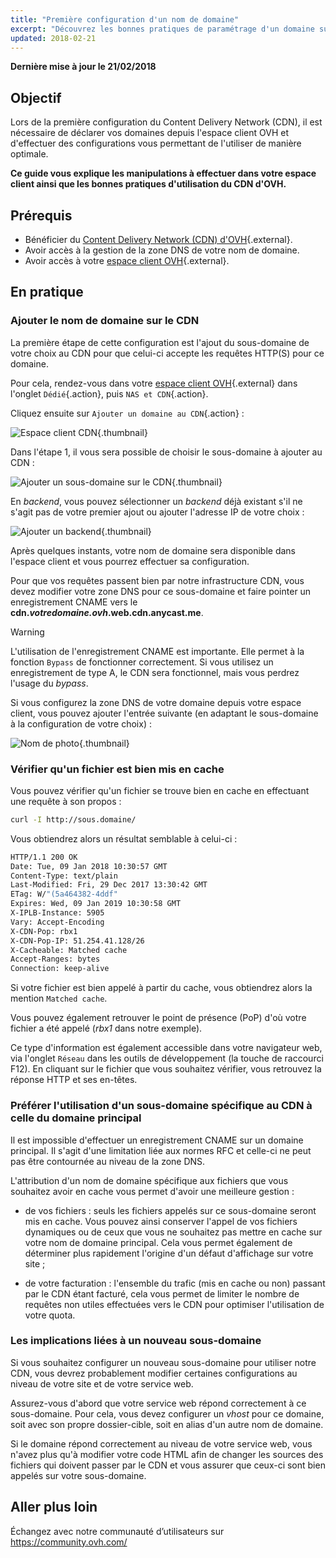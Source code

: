 ```yaml
---
title: "Première configuration d'un nom de domaine"
excerpt: "Découvrez les bonnes pratiques de paramétrage d'un domaine sur votre CDN OVH"
updated: 2018-02-21
---
```


**Dernière mise à jour le 21/02/2018**

## Objectif

Lors de la première configuration du Content Delivery Network (CDN), il est nécessaire de déclarer vos domaines depuis l'espace client OVH et d'effectuer des configurations vous permettant de l'utiliser de manière optimale.

**Ce guide vous explique les manipulations à effectuer dans votre espace client ainsi que les bonnes pratiques d'utilisation du CDN d'OVH.**


## Prérequis

- Bénéficier du [Content Delivery Network (CDN) d'OVH](https://www.ovh.com/fr/cdn/){.external}.
- Avoir accès à la gestion de la zone DNS de votre nom de domaine.
- Avoir accès à votre [espace client OVH](https://www.ovh.com/auth/?action=gotomanager&from=https://www.ovh.com/fr/&ovhSubsidiary=fr){.external}.

## En pratique

### Ajouter le nom de domaine sur le CDN

La première étape de cette configuration est l'ajout du sous-domaine de votre choix au CDN pour que celui-ci accepte les requêtes HTTP(S) pour ce domaine.

Pour cela, rendez-vous dans votre [espace client OVH](https://www.ovh.com/auth/?action=gotomanager&from=https://www.ovh.com/fr/&ovhSubsidiary=fr){.external} dans l'onglet `Dédié`{.action}, puis `NAS et CDN`{.action}.

Cliquez ensuite sur `Ajouter un domaine au CDN`{.action} :

![Espace client CDN](images/cdn_customer_panel.png){.thumbnail}

Dans l'étape 1, il vous sera possible de choisir le sous-domaine à ajouter au CDN :

![Ajouter un sous-domaine sur le CDN](images/add_cdn_domain_step_1.png){.thumbnail}

En *backend*, vous pouvez sélectionner un *backend* déjà existant s'il ne s'agit pas de votre premier ajout ou ajouter l'adresse IP de votre choix :

![Ajouter un backend](images/add_cdn_domain_step_2.png){.thumbnail}

Après quelques instants, votre nom de domaine sera disponible dans l'espace client et vous pourrez effectuer sa configuration.

Pour que vos requêtes passent bien par notre infrastructure CDN, vous devez modifier votre zone DNS pour ce sous-domaine et faire pointer un enregistrement CNAME vers le **cdn.*votredomaine.ovh*.web.cdn.anycast.me**.


> [!warning]
>
> L'utilisation de l'enregistrement CNAME est importante. Elle permet à la fonction `Bypass` de fonctionner correctement. Si vous utilisez un enregistrement de type A, le CDN sera fonctionnel, mais vous perdrez l'usage du *bypass*.
>

Si vous configurez la zone DNS de votre domaine depuis votre espace client, vous pouvez ajouter l'entrée suivante (en adaptant le sous-domaine à la configuration de votre choix) :

![Nom de photo](images/cname_field.png){.thumbnail}

 

### Vérifier qu'un fichier est bien mis en cache
Vous pouvez vérifier qu'un fichier se trouve bien en cache en effectuant une requête à son propos :

```sh
curl -I http://sous.domaine/
```

Vous obtiendrez alors un résultat semblable à celui-ci :

```bash
HTTP/1.1 200 OK
Date: Tue, 09 Jan 2018 10:30:57 GMT
Content-Type: text/plain
Last-Modified: Fri, 29 Dec 2017 13:30:42 GMT
ETag: W/"(5a464382-4ddf"
Expires: Wed, 09 Jan 2019 10:30:58 GMT
X-IPLB-Instance: 5905
Vary: Accept-Encoding
X-CDN-Pop: rbx1
X-CDN-Pop-IP: 51.254.41.128/26
X-Cacheable: Matched cache
Accept-Ranges: bytes
Connection: keep-alive
```

Si votre fichier est bien appelé à partir du cache, vous obtiendrez alors la mention `Matched cache`.

Vous pouvez également retrouver le point de présence (PoP) d'où votre fichier a été appelé (*rbx1* dans notre exemple).

Ce type d'information est également accessible dans votre navigateur web, via l'onglet `Réseau` dans les outils de développement (la touche de raccourci F12). En cliquant sur le fichier que vous souhaitez vérifier, vous retrouvez la réponse HTTP et ses en-têtes.


### Préférer l'utilisation d'un sous-domaine spécifique au CDN à celle du domaine principal

Il est impossible d'effectuer un enregistrement CNAME sur un domaine principal. Il s'agit d'une limitation liée aux normes RFC et celle-ci ne peut pas être contournée au niveau de la zone DNS.

L'attribution d'un nom de domaine spécifique aux fichiers que vous souhaitez avoir en cache vous permet d'avoir une meilleure gestion :

- de vos fichiers : seuls les fichiers appelés sur ce sous-domaine seront mis en cache. Vous pouvez ainsi conserver l'appel de vos fichiers dynamiques ou de ceux que vous ne souhaitez pas mettre en cache sur votre nom de domaine principal. Cela vous permet également de déterminer plus rapidement l'origine d'un défaut d'affichage sur votre site ;

- de votre facturation : l'ensemble du trafic (mis en cache ou non) passant par le CDN étant facturé, cela vous permet de limiter le nombre de requêtes non utiles effectuées vers le CDN pour optimiser l'utilisation de votre quota.


### Les implications liées à un nouveau sous-domaine

Si vous souhaitez configurer un nouveau sous-domaine pour utiliser notre CDN, vous devrez probablement modifier certaines configurations au niveau de votre site et de votre service web.

Assurez-vous d'abord que votre service web répond correctement à ce sous-domaine. Pour cela, vous devez configurer un *vhost* pour ce domaine, soit avec son propre dossier-cible, soit en alias d'un autre nom de domaine.

Si le domaine répond correctement au niveau de votre service web, vous n'avez plus qu'à modifier votre code HTML afin de changer les sources des fichiers qui doivent passer par le CDN et vous assurer que ceux-ci sont bien appelés sur votre sous-domaine.

 
## Aller plus loin

Échangez avec notre communauté d’utilisateurs sur <https://community.ovh.com/>